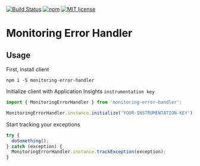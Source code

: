 [![Build Status](https://travis-ci.org/takenet/monitoring-error-handler.svg?branch=master)](https://travis-ci.org/takenet/monitoring-error-handler.svg?branch=master)
[![npm](https://img.shields.io/npm/v/monitoring-error-handler.svg)](https://www.npmjs.com/package/monitoring-error-handler)
[![MIT license](http://img.shields.io/badge/license-MIT-brightgreen.svg)](http://opensource.org/licenses/MIT)

# Monitoring Error Handler

## Usage

First, install client

```
npm i -S monitoring-error-handler
```

Initialize client with Application Insights `instrumentation key`

```typescript
import { MonitoringErrorHandler } from 'monitoring-error-handler';

MonitoringErrorHandler.instance.initialize('YOUR-INSTRUMENTATION-KEY');
```

Start tracking your exceptions

```typescript
try {
  doSomething();
} catch (exception) {
  MonitoringErrorHandler.instance.trackException(exception);
}
```
